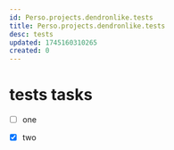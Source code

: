 ```yaml
---
id: Perso.projects.dendronlike.tests
title: Perso.projects.dendronlike.tests
desc: tests
updated: 1745160310265
created: 0
---
```

# tests tasks

* [ ] one
* [x] two

